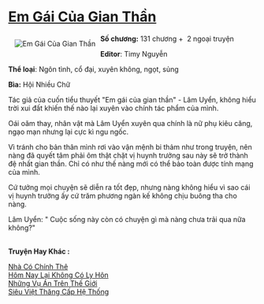 <a href="https://utruyen.com/truyen/em-gai-cua-gian-than/21783/" title="Em Gái Của Gian Thần"><h1>Em Gái Của Gian Thần</h1></a><div style="display:table"><img align="right" style="float: left; padding: 10px;" src="https://utruyen.com/images/story/200x260/em-gai-cua-gian-than.jpg" alt="Em Gái Của Gian Thần"><b>Số chương:</b> 131 chương +  2 ngoại truyện<p></p><b>Editor</b>: Timy Nguyễn<p></p><b>Thể loại</b>: Ngôn tình, cổ đại, xuyên không, ngọt, sủng<p></p><b>Bìa:</b> Hội Nhiều Chữ<p></p>Tác giả của cuốn tiểu thuyết "Em gái của gian thần" - Lâm Uyển, không hiểu trời xui đất khiến thế nào lại xuyên vào chính tác phẩm của mình.<p></p>Oái oăm thay, nhân vật mà Lâm Uyển xuyên qua chính là nữ phụ kiêu căng, ngạo mạn nhưng lại cực kì ngu ngốc.<p></p>Vì tránh cho bản thân mình rơi vào vận mệnh bi thảm như trong truyện, nên nàng đã quyết tâm phải ôm thật chặt vị huynh trưởng sau này sẽ trở thành đệ nhất gian thần. Chỉ có như thế nàng mới có thể bảo toàn được tính mạng của mình.<p></p>Cứ tưởng mọi chuyện sẽ diễn ra tốt đẹp, nhưng nàng không hiểu vì sao cái vị huynh trưởng ấy cứ trăm phương ngàn kế không chịu buông tha cho nàng.<p></p>Lâm Uyển: " Cuộc sống này còn có chuyện gì mà nàng chưa trải qua nữa không?"</div><p><br><b>Truyện Hay Khác :</b></p><a href="https://utruyen.com/truyen/nha-co-chinh-the/19512/" alt="Nhà Có Chính Thê">Nhà Có Chính Thê</a><br/><a href="https://truyenngontinhay.wordpress.com/2019/10/03/hom-nay-lai-khong-co-ly-hon/" alt="Hôm Nay Lại Không Có Ly Hôn">Hôm Nay Lại Không Có Ly Hôn</a><br/><a href="https://github.com/quanluxury/ngontinhhot/tree/master/truyenhay/19395/" alt="Những Vụ Án Trên Thế Giới">Những Vụ Án Trên Thế Giới</a><br/><a href="https://truyenngontinhay.wordpress.com/2019/10/03/sieu-viet-thang-cap-he-thong/" alt="Siêu Việt Thăng Cấp Hệ Thống">Siêu Việt Thăng Cấp Hệ Thống</a><br/>